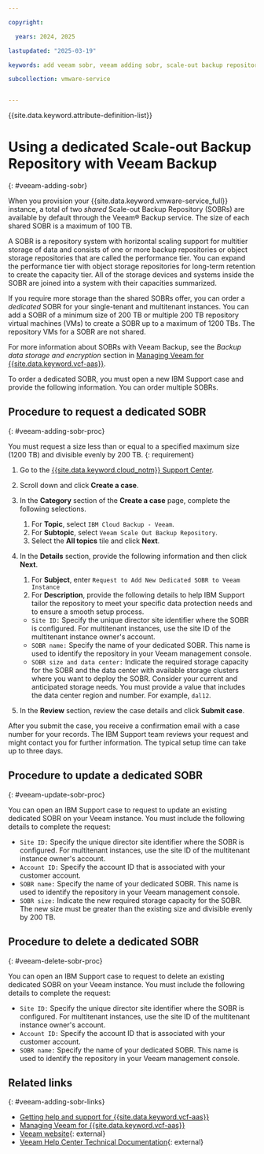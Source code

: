 ```yaml
---

copyright:

  years: 2024, 2025

lastupdated: "2025-03-19"

keywords: add veeam sobr, veeam adding sobr, scale-out backup repository

subcollection: vmware-service


---
```


{{site.data.keyword.attribute-definition-list}}

# Using a dedicated Scale-out Backup Repository with Veeam Backup
{: #veeam-adding-sobr}

When you provision your {{site.data.keyword.vmware-service_full}} instance, a total of two *shared* Scale-out Backup Repository (SOBRs) are available by default through the Veeam® Backup service. The size of each shared SOBR is a maximum of 100 TB.

A SOBR is a repository system with horizontal scaling support for multitier storage of data and consists of one or more backup repositories or object storage repositories that are called the performance tier. You can expand the performance tier with object storage repositories for long-term retention to create the capacity tier. All of the storage devices and systems inside the SOBR are joined into a system with their capacities summarized.

If you require more storage than the shared SOBRs offer, you can order a *dedicated* SOBR for your single-tenant and multitenant instances. You can add a SOBR of a minimum size of 200 TB or multiple 200 TB repository virtual machines (VMs) to create a SOBR up to a maximum of 1200 TBs. The repository VMs for a SOBR are not shared.

For more information about SOBRs with Veeam Backup, see the *Backup data storage and encryption* section in [Managing Veeam for {{site.data.keyword.vcf-aas}}](/docs/vmware-service?topic=vmware-service-tenant-veeam#tenant-veeam-storage).

To order a dedicated SOBR, you must open a new IBM Support case and provide the following information. You can order multiple SOBRs.

## Procedure to request a dedicated SOBR
{: #veeam-adding-sobr-proc}

You must request a size less than or equal to a specified maximum size (1200 TB) and divisible evenly by 200 TB.
{: requirement}

1. Go to the [{{site.data.keyword.cloud_notm}} Support Center](https://cloud.ibm.com/unifiedsupport/supportcenter).
2. Scroll down and click **Create a case**.
3. In the **Category** section of the **Create a case** page, complete the following selections.
    1. For **Topic**, select `IBM Cloud Backup - Veeam`.
    2. For **Subtopic**, select `Veeam Scale Out Backup Repository`.
    3. Select the **All topics** tile and click **Next**.
4. In the **Details** section, provide the following information and then click **Next**.
    1. For **Subject**, enter `Request to Add New Dedicated SOBR to Veeam Instance`
    2. For **Description**, provide the following details to help IBM Support tailor the repository to meet your specific data protection needs and to ensure a smooth setup process.

    * `Site ID:` Specify the unique director site identifier where the SOBR is configured. For multitenant instances, use the site ID of the multitenant instance owner's account.
    * `SOBR name:` Specify the name of your dedicated SOBR. This name is used to identify the repository in your Veeam management console.
    * `SOBR size and data center:` Indicate the required storage capacity for the SOBR and the data center with available storage clusters where you want to deploy the SOBR. Consider your current and anticipated storage needs. You must provide a value that includes the data center region and number. For example, `dal12`.

5. In the **Review** section, review the case details and click **Submit case**.

After you submit the case, you receive a confirmation email with a case number for your records. The IBM Support team reviews your request and might contact you for further information. The typical setup time can take up to three days.

## Procedure to update a dedicated SOBR
{: #veeam-update-sobr-proc}

You can open an IBM Support case to request to update an existing dedicated SOBR on your Veeam instance. You must include the following details to complete the request:

* `Site ID:` Specify the unique director site identifier where the SOBR is configured. For multitenant instances, use the site ID of the multitenant instance owner's account.
* `Account ID:` Specify the account ID that is associated with your customer account.
* `SOBR name:` Specify the name of your dedicated SOBR. This name is used to identify the repository in your Veeam management console.
* `SOBR size:` Indicate the new required storage capacity for the SOBR. The new size must be greater than the existing size and divisible evenly by 200 TB.

## Procedure to delete a dedicated SOBR
{: #veeam-delete-sobr-proc}

You can open an IBM Support case to request to delete an existing dedicated SOBR on your Veeam instance. You must include the following details to complete the request:

* `Site ID:` Specify the unique director site identifier where the SOBR is configured. For multitenant instances, use the site ID of the multitenant instance owner's account.
* `Account ID:` Specify the account ID that is associated with your customer account.
* `SOBR name:` Specify the name of your dedicated SOBR. This name is used to identify the repository in your Veeam management console.

## Related links
{: #veeam-adding-sobr-links}

* [Getting help and support for {{site.data.keyword.vcf-aas}}](/docs/vmware-service?topic=vmware-service-support)
* [Managing Veeam for {{site.data.keyword.vcf-aas}}](/docs/vmware-service?topic=vmware-service-tenant-veeam)
* [Veeam website](https://www.veeam.com/){: external}
* [Veeam Help Center Technical Documentation](https://www.veeam.com/support/help-center-technical-documentation.html?productId=8&version=product%3A8%2F221){: external}
